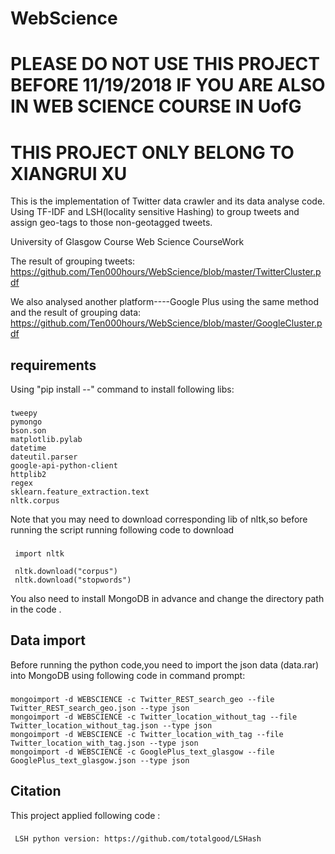 # WebScience
# PLEASE DO NOT USE THIS PROJECT BEFORE 11/19/2018 IF YOU ARE ALSO IN WEB SCIENCE COURSE IN UofG
# THIS PROJECT ONLY BELONG TO XIANGRUI XU
This is the implementation of Twitter data crawler and its data analyse code.
Using TF-IDF and LSH(locality sensitive Hashing) to group tweets and assign geo-tags
to those non-geotagged tweets.

University of Glasgow Course Web Science CourseWork

The result of grouping tweets:
https://github.com/Ten000hours/WebScience/blob/master/TwitterCluster.pdf

We also analysed another platform----Google Plus using the same method and the result of
grouping data:
https://github.com/Ten000hours/WebScience/blob/master/GoogleCluster.pdf
## requirements
Using "pip install --" command to install following libs:
###
    tweepy
    pymongo
    bson.son
    matplotlib.pylab
    datetime
    dateutil.parser
    google-api-python-client
    httplib2
    regex
    sklearn.feature_extraction.text
    nltk.corpus

Note that you may need to download corresponding lib of nltk,so before running the script
running following code to download
###
     import nltk

     nltk.download("corpus")
     nltk.download("stopwords")
You also need to install MongoDB in advance and change the directory path in the code .

## Data import
Before running the python code,you need to import the json data (data.rar) into MongoDB using following code in command prompt:


###
    mongoimport -d WEBSCIENCE -c Twitter_REST_search_geo --file Twitter_REST_search_geo.json --type json
    mongoimport -d WEBSCIENCE -c Twitter_location_without_tag --file Twitter_location_without_tag.json --type json
    mongoimport -d WEBSCIENCE -c Twitter_location_with_tag --file Twitter_location_with_tag.json --type json
    mongoimport -d WEBSCIENCE -c GooglePlus_text_glasgow --file GooglePlus_text_glasgow.json --type json

## Citation
This project applied following code :
###
     LSH python version: https://github.com/totalgood/LSHash